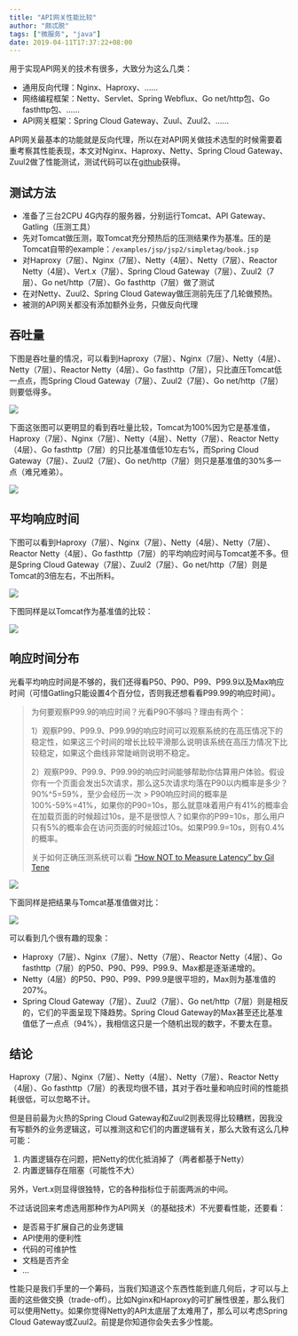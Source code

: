 ```yaml
---
title: "API网关性能比较"
author: "颇忒脱"
tags: ["微服务", "java"]
date: 2019-04-11T17:37:22+08:00
---
```


<!--more-->

用于实现API网关的技术有很多，大致分为这么几类：

* 通用反向代理：Nginx、Haproxy、……
* 网络编程框架：Netty、Servlet、Spring Webflux、Go net/http包、Go fasthttp包、……
* API网关框架：Spring Cloud Gateway、Zuul、Zuul2、……

API网关最基本的功能就是反向代理，所以在对API网关做技术选型的时候需要着重考察其性能表现，本文对Nginx、Haproxy、Netty、Spring Cloud Gateway、Zuul2做了性能测试，测试代码可以在[github][github]获得。

## 测试方法

* 准备了三台2CPU 4G内存的服务器，分别运行Tomcat、API Gateway、Gatling（压测工具）
* 先对Tomcat做压测，取Tomcat充分预热后的压测结果作为基准。压的是Tomcat自带的example：`/examples/jsp/jsp2/simpletag/book.jsp`
* 对Haproxy（7层）、Nginx（7层）、Netty（4层）、Netty（7层）、Reactor Netty（4层）、Vert.x（7层）、Spring Cloud Gateway（7层）、Zuul2（7层）、Go net/http（7层）、Go fasthttp（7层）做了测试
* 在对Netty、Zuul2、Spring Cloud Gateway做压测前先压了几轮做预热。
* 被测的API网关都没有添加额外业务，只做反向代理

## 吞吐量

下图是吞吐量的情况，可以看到Haproxy（7层）、Nginx（7层）、Netty（4层）、Netty（7层）、Reactor Netty（4层）、Go fasthttp（7层），只比直压Tomcat低一点点，而Spring Cloud Gateway（7层）、Zuul2（7层）、Go net/http（7层）则要低得多。

![](thrpt.png)

下面这张图可以更明显的看到吞吐量比较，Tomcat为100%因为它是基准值，Haproxy（7层）、Nginx（7层）、Netty（4层）、Netty（7层）、Reactor Netty（4层）、Go fasthttp（7层）的只比基准值低10左右%，而Spring Cloud Gateway（7层）、Zuul2（7层）、Go net/http（7层）则只是基准值的30%多一点（难兄难弟）。

![](thrpt-comp.png)

## 平均响应时间

下图可以看到Haproxy（7层）、Nginx（7层）、Netty（4层）、Netty（7层）、Reactor Netty（4层）、Go fasthttp（7层）的平均响应时间与Tomcat差不多。但是Spring Cloud Gateway（7层）、Zuul2（7层）、Go net/http（7层）则是Tomcat的3倍左右，不出所料。

![](mean-resp-time.png)

下图同样是以Tomcat作为基准值的比较：

![](mean-resp-time-comp.png)

## 响应时间分布

光看平均响应时间是不够的，我们还得看P50、P90、P99、P99.9以及Max响应时间（可惜Gatling只能设置4个百分位，否则我还想看看P99.99的响应时间）。

> 为何要观察P99.9的响应时间？光看P90不够吗？理由有两个：
> 
> 1）观察P99、P99.9、P99.99的响应时间可以观察系统的在高压情况下的稳定性，如果这三个时间的增长比较平滑那么说明该系统在高压力情况下比较稳定，如果这个曲线非常陡峭则说明不稳定。
> 
> 2）观察P99、P99.9、P99.99的响应时间能够帮助你估算用户体验。假设你有一个页面会发出5次请求，那么这5次请求均落在P90以内概率是多少？90%^5=59%，至少会经历一次 > P90响应时间的概率是 100%-59%=41%，如果你的P90=10s，那么就意味着用户有41%的概率会在加载页面的时候超过10s，是不是很惊人？如果你的P99=10s，那么用户只有5%的概率会在访问页面的时候超过10s。如果P99.9=10s，则有0.4%的概率。
> 
> 关于如何正确压测系统可以看 [“How NOT to Measure Latency” by Gil Tene][youtube]

![](resp-time.png)

下面同样是把结果与Tomcat基准值做对比：

![](resp-time-comp.png)

可以看到几个很有趣的现象：

* Haproxy（7层）、Nginx（7层）、Netty（7层）、Reactor Netty（4层）、Go fasthttp（7层）的P50、P90、P99、P99.9、Max都是逐渐递增的。
* Netty（4层）的P50、P90、P99、P99.9是很平坦的，Max则为基准值的207%。
* Spring Cloud Gateway（7层）、Zuul2（7层）、Go net/http（7层）则是相反的，它们的平面呈现下降趋势。Spring Cloud Gateway的Max甚至还比基准值低了一点点（94%），我相信这只是一个随机出现的数字，不要太在意。

## 结论

Haproxy（7层）、Nginx（7层）、Netty（4层）、Netty（7层）、Reactor Netty（4层）、Go fasthttp（7层）的表现均很不错，其对于吞吐量和响应时间的性能损耗很低，可以忽略不计。

但是目前最为火热的Spring Cloud Gateway和Zuul2则表现得比较糟糕，因我没有写额外的业务逻辑这，可以推测这和它们的内置逻辑有关，那么大致有这么几种可能：

1. 内置逻辑存在问题，把Netty的优化抵消掉了（两者都基于Netty）
1. 内置逻辑存在阻塞（可能性不大）

另外，Vert.x则显得很独特，它的各种指标位于前面两派的中间。

不过话说回来考虑选用那种作为API网关（的基础技术）不光要看性能，还要看：

* 是否易于扩展自己的业务逻辑
* API使用的便利性
* 代码的可维护性
* 文档是否齐全
* ...

性能只是我们手里的一个筹码，当我们知道这个东西性能到底几何后，才可以与上面的这些做交换（trade-off）。比如Nginx和Haproxy的可扩展性很差，那么我们可以使用Netty。如果你觉得Netty的API太底层了太难用了，那么可以考虑Spring Cloud Gateway或Zuul2。前提是你知道你会失去多少性能。

[github]: https://github.com/chanjarster/api-gateways-comparison
[youtube]: https://www.youtube.com/watch?v=lJ8ydIuPFeU